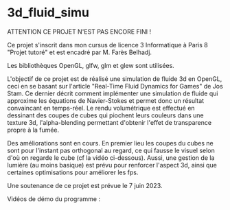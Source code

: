 # 3d_fluid_simu
ATTENTION CE PROJET N'EST PAS ENCORE FINI !

Ce projet s'inscrit dans mon cursus de licence 3 Informatique à Paris 8 "Projet tutoré" et est encadré par M. Farès Belhadj.

Les bibliothèques OpenGL, glfw, glm et glew sont utilisées.

L'objectif de ce projet est de réalisé une simulation de fluide 3d en OpenGL, ceci en se basant sur l'article "Real-Time Fluid Dynamics for Games" de Jos Stam. Ce dernier décrit comment implémenter une simulation de fluide qui approxime les équations de Navier-Stokes et permet donc un résultat convaincant en temps-réel. Le rendu volumétrique est effectué en dessinant des coupes de cubes qui piochent leurs couleurs dans une texture 3d, l'alpha-blending permettant d'obtenir l'effet de transparence propre à la fumée.

Des améliorations sont en cours. En premier lieu les coupes du cubes ne sont pour l'instant pas orthogonal au regard, ce qui fausse le visuel selon d'où on regarde le cube (cf la vidéo ci-dessous). Aussi, une gestion de la lumière (au moins basique) est prévu pour renforcer l'aspect 3d, ainsi que certaines optimisations pour améliorer les fps.

Une soutenance de ce projet est prévue le 7 juin 2023.

Vidéos de démo du programme :
